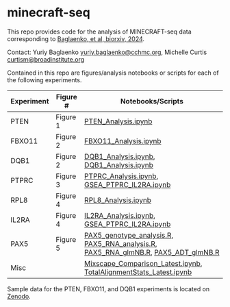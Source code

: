 # minecraft-seq
This repo provides code for the analysis of MINECRAFT-seq data corresponding to [Baglaenko, et al, biorxiv, 2024](https://www.biorxiv.org/content/10.1101/2024.03.28.587175v1).

Contact: Yuriy Baglaenko yuriy.baglaenko@cchmc.org, Michelle Curtis curtism@broadinstitute.org

Contained in this repo are figures/analysis notebooks or scripts for each of the following experiments.

| Experiment  |  Figure # | Notebooks/Scripts |
|--------|----------|----------|
| PTEN  | Figure 1 | [PTEN_Analysis.ipynb](./figures/PTEN/PTEN_Analysis.ipynb) |
| FBXO11 | Figure 2 | [FBXO11_Analysis.ipynb](./figures/FBXO11/FBXO11_Analysis.ipynb)|
| DQB1 | Figure 2 | [DQB1_Analysis.ipynb](./figures/DQB1/DQB1_Heatmap.ipynb), [DQB1_Analysis.ipynb](./figures/DQB1/DQB1_Heatmap.ipynb)|
| PTPRC | Figure 3 | [PTPRC_Analysis.ipynb](./figures/PTPRC/PTPRC_Analysis.ipynb), [GSEA_PTPRC_IL2RA.ipynb](./figures/Misc/GSEA_PTPRC_IL2RA.ipynb)|
| RPL8 | Figure 4 | [RPL8_Analysis.ipynb](./figures/RPL8/RPL8_Analysis.ipynb)|
| IL2RA | Figure 4 | [IL2RA_Analysis.ipynb](./figures/IL2RA/IL2RA_Analysis.ipynb), [GSEA_PTPRC_IL2RA.ipynb](./figures/Misc/GSEA_PTPRC_IL2RA.ipynb)|
| PAX5 | Figure 5 | [PAX5_genotype_analysis.R](./figures/PAX5/PAX5_genotype_analysis.R), [PAX5_RNA_analysis.R](./figures/PAX5/PAX5_RNA_analysis.R), [PAX5_RNA_glmNB.R](./figures/PAX5/PAX5_RNA_glmNB.R), [PAX5_ADT_glmNB.R](./figures/PAX5/PAX5_ADT_glmNB.R)|
| Misc |  | [Mixscape_Comparison_Latest.ipynb](./figures/Misc/Mixscape_Comparison_Latest.ipynb), [TotalAlignmentStats_Latest.ipynb](./figures/Misc/TotalAlignmentStats_Latest.ipynb)|

Sample data for the PTEN, FBXO11, and DQB1 experiments is located on [Zenodo](https://zenodo.org/records/10932681).
